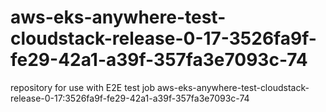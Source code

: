 # aws-eks-anywhere-test-cloudstack-release-0-17-3526fa9f-fe29-42a1-a39f-357fa3e7093c-74
repository for use with E2E test job aws-eks-anywhere-test-cloudstack-release-0-17:3526fa9f-fe29-42a1-a39f-357fa3e7093c-74
